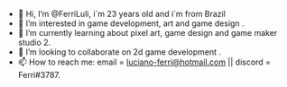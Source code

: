 - 👋 Hi, I’m @FerriLuli, i´m 23 years old and i´m from Brazil
- 👀 I’m interested in game development, art and game design .
- 🌱 I’m currently learning about pixel art, game design and game maker studio 2.
- 💞️ I’m looking to collaborate on 2d game development .
- 📫 How to reach me: email = luciano-ferri@hotmail.com || discord = Ferri#3787.

